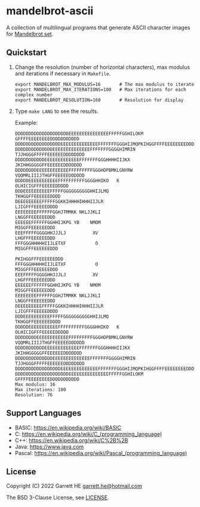 # mandelbrot-ascii

A collection of multilingual programs that generate ASCII character images
for [Mandelbrot set][1].

## Quickstart

1. Change the resolution (number of horizontal characters), max modulus and
   iterations if necessary in `Makefile`.

    ```
    export MANDELBROT_MAX_MODULUS=16       # The max modulus to iterate
    export MANDELBROT_MAX_ITERATIONS=100   # Max iterations for each complex number
    export MANDELBROT_RESOLUTION=160       # Resolution for display
    ```

2. Type `make LANG` to see the results.

   Example:

   ```
   DDDDDDDDDDDDDDDDDDDDEEEEEEEEEEEEEEEFFFFFGGHILOKM GFFFFEEEEEEEEDDDDDDDDDDD
   DDDDDDDDDDDDDDDDDEEEEEEEEEEEEEEFFFFFFFGGGHIJMQPKIHGGFFFFEEEEEEEEDDDDDDDDD
   DDDDDDDDDDDDDDEEEEEEEEEEEEEEFFFFFFFGGGGHIMRIN  TJJHGGGFFFFFEEEEEEDDDDDDDD
   DDDDDDDDDDDEEEEEEEEEEEEEFFFFFFFGGGHHHHIIJKX     JKIHHGGGGGFFEEEEEEDDDDDDD
   DDDDDDDDEEEEEEEEEEEEFFFFFFFFFGGGHOPBMKLGNYRW   VQQMRLIIIJTHGFFEEEEEDDDDDD
   DDDDDEEEEEEEEEEEFFFFFFFFFFGGGGHHIKO   K              OLHICIGFFFEEEEEDDDDD
   DDDEEEEEEEEEEFFFFFGGGGGGGGGGHHIJLMQ                     TKHGGFFEEEEEEDDDD
   DEEEEEEEEEFFFFFGGKKIHHHHIHHHIIJLR                        LJIGFFFEEEEEDDDD
   EEEEEEEEFFFFFFGGHJTMMKK NKLJJKLI                          LNGGFFEEEEEEDDD
   EEEEEEFFFFFFGGHHIJKPG YB    NMOM                          MIGGFFEEEEEEDDD
   EEEFFFFFGGGGHHJJJLJ          XV                           LHGFFFEEEEEEDDD
   FFFGGGHHHHHIIJLETXF           O                          MIGGFFFEEEEEEDDD
                                                          PKIHGGFFFEEEEEEDDD
   FFFGGGHHHHHIIJLETXF           O                          MIGGFFFEEEEEEDDD
   EEEFFFFFGGGGHHJJJLJ          XV                           LHGFFFEEEEEEDDD
   EEEEEEFFFFFFGGHHIJKPG YB    NMOM                          MIGGFFEEEEEEDDD
   EEEEEEEEFFFFFFGGHJTMMKK NKLJJKLI                          LNGGFFEEEEEEDDD
   DEEEEEEEEEFFFFFGGKKIHHHHIHHHIIJLR                        LJIGFFFEEEEEDDDD
   DDDEEEEEEEEEEFFFFFGGGGGGGGGGHHIJLMQ                     TKHGGFFEEEEEEDDDD
   DDDDDEEEEEEEEEEEFFFFFFFFFFGGGGHHIKO   K              OLHICIGFFFEEEEEDDDDD
   DDDDDDDDEEEEEEEEEEEEFFFFFFFFFGGGHOPBMKLGNYRW   VQQMRLIIIJTHGFFEEEEEDDDDDD
   DDDDDDDDDDDEEEEEEEEEEEEEFFFFFFFGGGHHHHIIJKX     JKIHHGGGGGFFEEEEEEDDDDDDD
   DDDDDDDDDDDDDDEEEEEEEEEEEEEEFFFFFFFGGGGHIMRIN  TJJHGGGFFFFFEEEEEEDDDDDDDD
   DDDDDDDDDDDDDDDDDEEEEEEEEEEEEEEFFFFFFFGGGHIJMQPKIHGGFFFFEEEEEEEEDDDDDDDDD
   DDDDDDDDDDDDDDDDDDDDEEEEEEEEEEEEEEEFFFFFGGHILOKM GFFFFEEEEEEEEDDDDDDDDDDD
   Max modulus: 16
   Max iterations: 100
   Resolution: 76
   ```

## Support Languages

* BASIC: https://en.wikipedia.org/wiki/BASIC
* C: https://en.wikipedia.org/wiki/C_(programming_language)
* C++: https://en.wikipedia.org/wiki/C%2B%2B
* Java: https://www.java.com
* Pascal: https://en.wikipedia.org/wiki/Pascal_(programming_language)

## License

Copyright (C) 2022 Garrett HE <garrett.he@hotmail.com>

The BSD 3-Clause License, see [LICENSE](./LICENSE).

[1]: https://en.wikipedia.org/wiki/Mandelbrot_set
